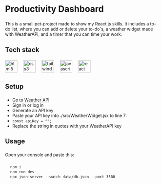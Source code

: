 <h1 align="left">Productivity Dashboard</h1>

###

<p align="left">This is a small pet-project made to show my React.js skills. It includes a to-do list, where you can add or delete your to-do`s, a weather widget made with WeatherAPI, and a timer that you can time your work.</p>

###

<h2 align="left">Tech stack</h2>

###

<div align="left">
  <img src="https://cdn.jsdelivr.net/gh/devicons/devicon/icons/html5/html5-original.svg" height="40" alt="html5 logo"  />
  <img width="12" />
  <img src="https://cdn.jsdelivr.net/gh/devicons/devicon/icons/css3/css3-original.svg" height="40" alt="css3 logo"  />
  <img width="12" />
  <img src="https://skillicons.dev/icons?i=tailwind" height="40" alt="tailwindcss logo"  />
  <img width="12" />
  <img src="https://skillicons.dev/icons?i=js" height="40" alt="javascript logo"  />
  <img width="12" />
  <img src="https://skillicons.dev/icons?i=react" height="40" alt="react logo"  />
</div>

###

<h2 align="left">Setup</h2>

###

<ul align="left">
  <li>Go to <a href="https://www.weatherapi.com">Weather API</a></li>
  <li>Sign in or log in</li>
  <li>Generate an API key</li>
  <li>Paste your API key into ./src/WeatherWidget.jsx to line 7:</li>
  <li><code>const apiKey = "";</code></li>
  <li>Replace the string in quotes with your WeatherAPI key</li>
</ul>

###

<h2 align="left">Usage</h3>

###

<p>Open your console and paste this:</p>

###

<pre>
  <code>npm i</code>
  <code>npm run dev</code>
  <code>npx json-server --watch data/db.json --port 3500</code>
</pre>

###

